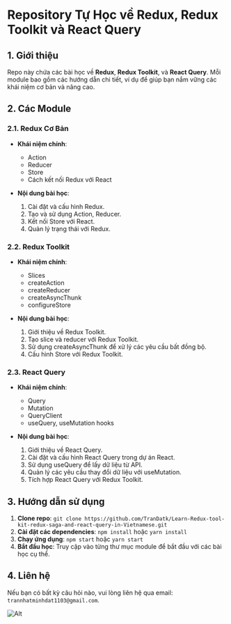 # Repository Tự Học về Redux, Redux Toolkit và React Query

## 1. Giới thiệu

Repo này chứa các bài học về **Redux**, **Redux Toolkit**, và **React Query**. Mỗi module bao gồm các hướng dẫn chi tiết, ví dụ để giúp bạn nắm vững các khái niệm cơ bản và nâng cao.

## 2. Các Module

### 2.1. Redux Cơ Bản

- **Khái niệm chính**: 
  - Action
  - Reducer
  - Store
  - Cách kết nối Redux với React

- **Nội dung bài học**:
  1. Cài đặt và cấu hình Redux.
  2. Tạo và sử dụng Action, Reducer.
  3. Kết nối Store với React.
  4. Quản lý trạng thái với Redux.

### 2.2. Redux Toolkit

- **Khái niệm chính**: 
  - Slices
  - createAction
  - createReducer
  - createAsyncThunk
  - configureStore

- **Nội dung bài học**:
  1. Giới thiệu về Redux Toolkit.
  2. Tạo slice và reducer với Redux Toolkit.
  3. Sử dụng createAsyncThunk để xử lý các yêu cầu bất đồng bộ.
  4. Cấu hình Store với Redux Toolkit.

### 2.3. React Query

- **Khái niệm chính**:
  - Query
  - Mutation
  - QueryClient
  - useQuery, useMutation hooks

- **Nội dung bài học**:
  1. Giới thiệu về React Query.
  2. Cài đặt và cấu hình React Query trong dự án React.
  3. Sử dụng useQuery để lấy dữ liệu từ API.
  4. Quản lý các yêu cầu thay đổi dữ liệu với useMutation.
  5. Tích hợp React Query với Redux Toolkit.

## 3. Hướng dẫn sử dụng

1. **Clone repo**: `git clone https://github.com/TranDatk/Learn-Redux-tool-kit-redux-saga-and-react-query-in-Vietnamese.git`
2. **Cài đặt các dependencies**: `npm install` hoặc `yarn install`
3. **Chạy ứng dụng**: `npm start` hoặc `yarn start`
4. **Bắt đầu học**: Truy cập vào từng thư mục module để bắt đầu với các bài học cụ thể.

## 4. Liên hệ

Nếu bạn có bất kỳ câu hỏi nào, vui lòng liên hệ qua email: `trannhatminhdat1103@gmail.com`.

![Alt](https://repobeats.axiom.co/api/embed/78275119515d9930359c5104d062866863f1af64.svg "Repobeats analytics image")



